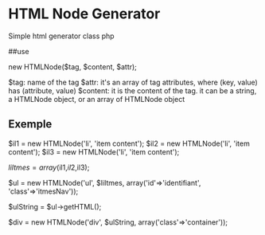 # HTML Node Generator
Simple html generator class php

##use

new HTMLNode($tag, $content, $attr);

$tag: name of the tag
$attr: it's an array of tag attributes, where (key, value) has (attribute, value)
$content: it is the content of the tag. it can be a string, a HTMLNode object, or an array of HTMLNode object


## Exemple

$il1 = new HTMLNode('li', 'item content');
$il2 = new HTMLNode('li', 'item content');
$il3 = new HTMLNode('li', 'item content');

$liItmes = array($il1,$il2,$il3);

$ul = new HTMLNode('ul', $liItmes, array('id'=>'identifiant', 'class'=>'itmesNav'));

$ulString = $ul->getHTML();

$div = new HTMLNode('div', $ulString, array('class'=>'container'));